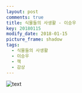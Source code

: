```yaml
---
layout: post
comments: true
title: 식물들의 사생활 - 이승우
key: 20180115
modify_date: 2018-01-15
picture_frame: shadow
tags:
  - 식물들의 사생활
  - 이승우
  - 책
  - 감상
---
```


![text](https://raw.githubusercontent.com/q0115643/my_blog/master/images/private-life-of-plants-lee-1.png)

<!--more-->